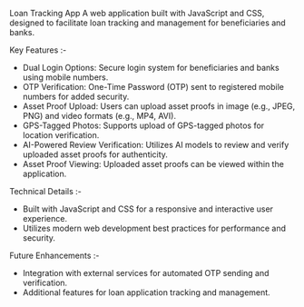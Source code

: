 Loan Tracking App
A web application built with JavaScript and CSS, designed to facilitate loan tracking and management for beneficiaries and banks.

Key Features :-

- Dual Login Options: Secure login system for beneficiaries and banks using mobile numbers.
- OTP Verification: One-Time Password (OTP) sent to registered mobile numbers for added security.
- Asset Proof Upload: Users can upload asset proofs in image (e.g., JPEG, PNG) and video formats (e.g., MP4, AVI).
- GPS-Tagged Photos: Supports upload of GPS-tagged photos for location verification.
- AI-Powered Review Verification: Utilizes AI models to review and verify uploaded asset proofs for authenticity.
- Asset Proof Viewing: Uploaded asset proofs can be viewed within the application.

Technical Details :-

- Built with JavaScript and CSS for a responsive and interactive user experience.
- Utilizes modern web development best practices for performance and security.

Future Enhancements :-

- Integration with external services for automated OTP sending and verification.
- Additional features for loan application tracking and management.
